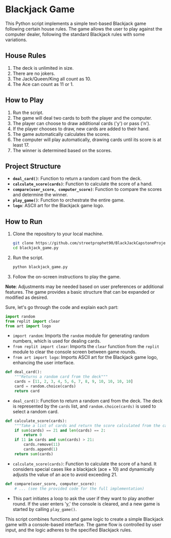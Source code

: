 # Blackjack Game

This Python script implements a simple text-based Blackjack game following certain house rules. The game allows the user to play against the computer dealer, following the standard Blackjack rules with some variations.

## House Rules

1. The deck is unlimited in size.
2. There are no jokers.
3. The Jack/Queen/King all count as 10.
4. The Ace can count as 11 or 1.

## How to Play

1. Run the script.
2. The game will deal two cards to both the player and the computer.
3. The player can choose to draw additional cards ('y') or pass ('n').
4. If the player chooses to draw, new cards are added to their hand.
5. The game automatically calculates the scores.
6. The computer will play automatically, drawing cards until its score is at least 17.
7. The winner is determined based on the scores.

## Project Structure

- **`deal_card()`**: Function to return a random card from the deck.
- **`calculate_score(cards)`**: Function to calculate the score of a hand.
- **`compare(user_score, computer_score)`**: Function to compare the scores and determine the winner.
- **`play_game()`**: Function to orchestrate the entire game.
- **`logo`**: ASCII art for the Blackjack game logo.

## How to Run

1. Clone the repository to your local machine.
   ```bash
   git clone https://github.com/streetprophet90/BlackJackCapstoneProject.git
   cd blackjack_game.py
   ```

2. Run the script.
   ```bash
   python blackjack_game.py
   ```

3. Follow the on-screen instructions to play the game.

**Note**: Adjustments may be needed based on user preferences or additional features. The game provides a basic structure that can be expanded or modified as desired.

Sure, let's go through the code and explain each part:

```python
import random
from replit import clear
from art import logo
```

- `import random`: Imports the `random` module for generating random numbers, which is used for dealing cards.
- `from replit import clear`: Imports the `clear` function from the `replit` module to clear the console screen between game rounds.
- `from art import logo`: Imports ASCII art for the Blackjack game logo, enhancing the user interface.

```python
def deal_card():
    """Returns a random card from the deck"""
    cards = [11, 2, 3, 4, 5, 6, 7, 8, 9, 10, 10, 10, 10]
    card = random.choice(cards)
    return card
```

- `deal_card()`: Function to return a random card from the deck. The deck is represented by the `cards` list, and `random.choice(cards)` is used to select a random card.

```python
def calculate_score(cards):  
    """Take a list of cards and return the score calculated from the cards"""
    if sum(cards) == 21 and len(cards) == 2:
        return 0
    if 11 in cards and sum(cards) > 21:
        cards.remove(11)
        cards.append(1)
    return sum(cards)
```

- `calculate_score(cards)`: Function to calculate the score of a hand. It considers special cases like a blackjack (ace + 10) and dynamically adjusts the value of an ace to avoid exceeding 21.

```python
def compare(user_score, computer_score):
    # ... (see the provided code for the full implementation)
```



- This part initiates a loop to ask the user if they want to play another round. If the user enters 'y,' the console is cleared, and a new game is started by calling `play_game()`.

This script combines functions and game logic to create a simple Blackjack game with a console-based interface. The game flow is controlled by user input, and the logic adheres to the specified Blackjack rules.